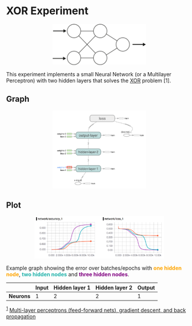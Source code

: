 # XOR Experiment

<p align="center">
  <img src="../../images/networks/xor-network.png", width="50%" height="50%"/>
</p>

This experiment implements a small Neural Network (or a Multilayer Perceptron) with two hidden layers that solves the [XOR](https://en.wikipedia.org/wiki/Exclusive_or) problem [<a name="myfootnote1">1</a>].


## Graph
<p align="center">
  <img src="../../images/graphs/xor-graph.png", width="50%" height="50%"/>
</p>

## Plot
<p align="center">
  <img src="../../images/plots/xor-plot.png", width="70%" height="70%"/>
</p>
Example graph showing the error over batches/epochs with <b style='color:orange'>one hidden node</b>, <b style='color:LightSeaGreen'>two hidden nodes</b> and <b style='color:purple'>three hidden nodes</b>.

|    		| Input   | Hidden layer 1 |Hidden layer 2| Output |
|---------|---------|---------------	|--------------|--------------|
|**Neurons**|   1  	| 2 				|2 	| 1 |

<sup>[1](#myfootnote1)</sup> [Multi-layer perceptrons (feed-forward nets), gradient descent, and back propagation](http://ecee.colorado.edu/~ecen4831/lectures/NNet3.html)
